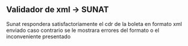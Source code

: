 ## Validador de xml -> SUNAT
Sunat respondera satisfactoriamente el cdr de la boleta en formato xml enviado
caso contrario se le mostrara errores del formato o el inconveniente presentado